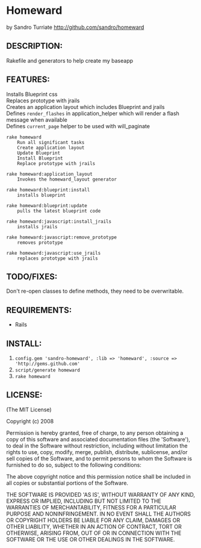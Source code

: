 Homeward
==========
by Sandro Turriate
http://github.com/sandro/homeward

DESCRIPTION:
--------
Rakefile and generators to help create my baseapp

FEATURES:
--------
Installs Blueprint css  
Replaces prototype with jrails  
Creates an application layout which includes Blueprint and jrails  
Defines `render_flashes` in application\_helper which will render a flash message when available  
Defines `current_page` helper to be used with will\_paginate  

    rake homeward
        Run all significant tasks
        Create application layout
        Update Blueprint
        Install Blueprint
        Replace prototype with jrails

    rake homeward:application_layout
        Invokes the homeward_layout generator

    rake homeward:blueprint:install
        installs blueprint

    rake homeward:blueprint:update
        pulls the latest blueprint code

    rake homeward:javascript:install_jrails
        installs jrails

    rake homeward:javascript:remove_prototype
        removes prototype

    rake homeward:javascript:use_jrails
        replaces prototype with jrails

TODO/FIXES:
--------
Don't re-open classes to define methods, they need to be overwritable.

REQUIREMENTS:
--------
* Rails

INSTALL:
--------
1. `config.gem 'sandro-homeward', :lib => 'homeward', :source => 'http://gems.github.com'`
2. `script/generate homeward`
3. `rake homeward`

LICENSE:
--------
(The MIT License)

Copyright (c) 2008

Permission is hereby granted, free of charge, to any person obtaining
a copy of this software and associated documentation files (the
'Software'), to deal in the Software without restriction, including
without limitation the rights to use, copy, modify, merge, publish,
distribute, sublicense, and/or sell copies of the Software, and to
permit persons to whom the Software is furnished to do so, subject to
the following conditions:

The above copyright notice and this permission notice shall be
included in all copies or substantial portions of the Software.

THE SOFTWARE IS PROVIDED 'AS IS', WITHOUT WARRANTY OF ANY KIND,
EXPRESS OR IMPLIED, INCLUDING BUT NOT LIMITED TO THE WARRANTIES OF
MERCHANTABILITY, FITNESS FOR A PARTICULAR PURPOSE AND NONINFRINGEMENT.
IN NO EVENT SHALL THE AUTHORS OR COPYRIGHT HOLDERS BE LIABLE FOR ANY
CLAIM, DAMAGES OR OTHER LIABILITY, WHETHER IN AN ACTION OF CONTRACT,
TORT OR OTHERWISE, ARISING FROM, OUT OF OR IN CONNECTION WITH THE
SOFTWARE OR THE USE OR OTHER DEALINGS IN THE SOFTWARE.

